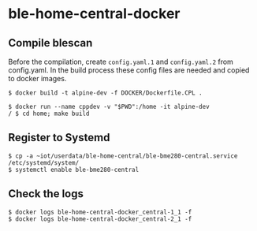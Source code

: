 # ble-home-central-docker

## Compile blescan

Before the compilation, create `config.yaml.1` and `config.yaml.2` from config.yaml.
In the build process these config files are needed and copied to docker images.
```
$ docker build -t alpine-dev -f DOCKER/Dockerfile.CPL .

$ docker run --name cppdev -v "$PWD":/home -it alpine-dev
/ $ cd home; make build
```

## Register to Systemd

```
$ cp -a ~iot/userdata/ble-home-central/ble-bme280-central.service /etc/systemd/system/
$ systemctl enable ble-bme280-central
```

## Check the logs
```
$ docker logs ble-home-central-docker_central-1_1 -f
$ docker logs ble-home-central-docker_central-2_1 -f
```
